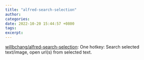 ```yaml
---
title: "alfred-search-selection"
author: 
categories: 
date: 2022-10-20 15:44:57 +0800
tags: 
excerpt: 
---
```





[willbchang/alfred-search-selection](https://github.com/willbchang/alfred-search-selection): One hotkey: Search selected text/image, open url(s) from selected text.








